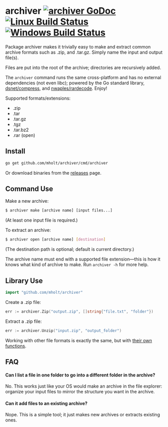 archiver [![archiver GoDoc](https://img.shields.io/badge/reference-godoc-blue.svg?style=flat-square)](https://godoc.org/github.com/mholt/archiver) [![Linux Build Status](https://img.shields.io/travis/mholt/archiver.svg?style=flat-square&label=linux+build)](https://travis-ci.org/mholt/archiver) [![Windows Build Status](https://img.shields.io/appveyor/ci/mholt/archiver.svg?style=flat-square&label=windows+build)](https://ci.appveyor.com/project/mholt/archiver)
========

Package archiver makes it trivially easy to make and extract common archive formats such as .zip, and .tar.gz. Simply name the input and output file(s).

Files are put into the root of the archive; directories are recursively added.

The `archiver` command runs the same cross-platform and has no external dependencies (not even libc); powered by the Go standard library, [dsnet/compress](https://github.com/dsnet/compress), and [nwaples/rardecode](https://github.com/nwaples/rardecode). Enjoy!

Supported formats/extensions:

- .zip
- .tar
- .tar.gz
- .tgz
- .tar.bz2
- .rar (open)


## Install

```bash
go get github.com/mholt/archiver/cmd/archiver
```

Or download binaries from the [releases](https://github.com/mholt/archiver/releases) page.


## Command Use

Make a new archive:

```bash
$ archiver make [archive name] [input files...]
```

(At least one input file is required.)

To extract an archive:

```bash
$ archiver open [archive name] [destination]
```

(The destination path is optional; default is current directory.)

The archive name must end with a supported file extension&mdash;this is how it knows what kind of archive to make. Run `archiver -h` for more help.


## Library Use

```go
import "github.com/mholt/archiver"
```

Create a .zip file:

```go
err := archiver.Zip("output.zip", []string{"file.txt", "folder"})
```

Extract a .zip file:

```go
err := archiver.Unzip("input.zip", "output_folder")
```

Working with other file formats is exactly the same, but with [their own functions](https://godoc.org/github.com/mholt/archiver).



## FAQ

#### Can I list a file in one folder to go into a different folder in the archive?

No. This works just like your OS would make an archive in the file explorer: organize your input files to mirror the structure you want in the archive.


#### Can it add files to an existing archive?

Nope. This is a simple tool; it just makes new archives or extracts existing ones.

